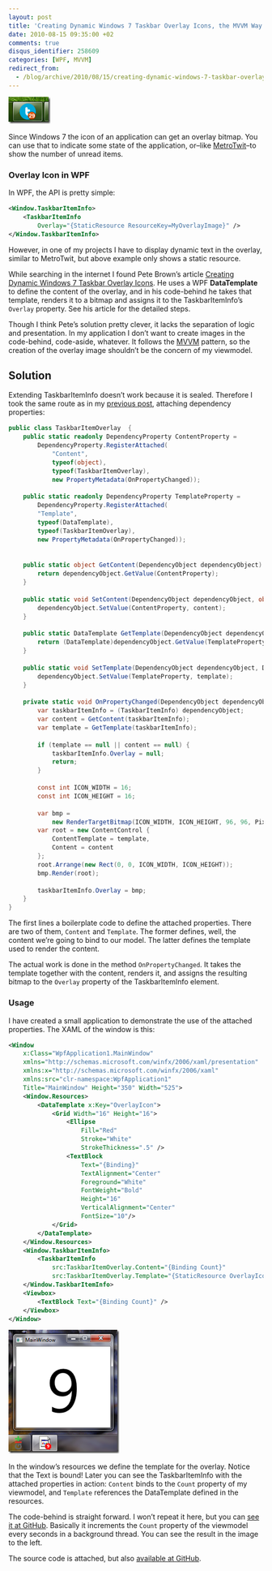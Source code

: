 ```yaml
---
layout: post
title: 'Creating Dynamic Windows 7 Taskbar Overlay Icons, the MVVM Way'
date: 2010-08-15 09:35:00 +02
comments: true
disqus_identifier: 258609
categories: [WPF, MVVM]
redirect_from:
  - /blog/archive/2010/08/15/creating-dynamic-windows-7-taskbar-overlay-icons-the-mvvm-way.aspx/
---
```


![metrotwit](/files/archive/metrotwit_516A72C4.png "metrotwit")

Since Windows 7 the icon of an application can get an overlay bitmap. You can use that to indicate some state of the application, or–like [MetroTwit](http://www.metrotwit.com/)–to show the number of unread items.

### Overlay Icon in WPF

In WPF, the API is pretty simple:

``` xml
<Window.TaskbarItemInfo>
    <TaskbarItemInfo 
        Overlay="{StaticResource ResourceKey=MyOverlayImage}" />
</Window.TaskbarItemInfo>
```

However, in one of my projects I have to display dynamic text in the overlay, similar to MetroTwit, but above example only shows a static resource.

While searching in the internet I found Pete Brown’s article [Creating Dynamic Windows 7 Taskbar Overlay Icons](http://10rem.net/blog/2010/05/29/creating-dynamic-windows-7-taskbar-overlay-icons). He uses a WPF **DataTemplate** to define the content of the overlay, and in his code-behind he takes that template, renders it to a bitmap and assigns it to the TaskbarItemInfo’s `Overlay` property. See his article for the detailed steps.

Though I think Pete’s solution pretty clever, it lacks the separation of logic and presentation. In my application I don’t want to create images in the code-behind, code-aside, whatever. It follows the [MVVM](http://en.wikipedia.org/wiki/Model_View_ViewModel) pattern, so the creation of the overlay image shouldn’t be the concern of my viewmodel.

## Solution

Extending TaskbarItemInfo doesn’t work because it is sealed. Therefore I took the same route as in my [previous post](/archive/2010/08/01/binding-webbrowser-content-in-wpf/), attaching dependency properties:

``` csharp
public class TaskbarItemOverlay  {
    public static readonly DependencyProperty ContentProperty =
        DependencyProperty.RegisterAttached(
            "Content", 
            typeof(object), 
            typeof(TaskbarItemOverlay), 
            new PropertyMetadata(OnPropertyChanged));

    public static readonly DependencyProperty TemplateProperty =
        DependencyProperty.RegisterAttached(
        "Template", 
        typeof(DataTemplate), 
        typeof(TaskbarItemOverlay), 
        new PropertyMetadata(OnPropertyChanged));


    public static object GetContent(DependencyObject dependencyObject) {
        return dependencyObject.GetValue(ContentProperty);
    }

    public static void SetContent(DependencyObject dependencyObject, object content) {
        dependencyObject.SetValue(ContentProperty, content);
    }

    public static DataTemplate GetTemplate(DependencyObject dependencyObject) {
        return (DataTemplate)dependencyObject.GetValue(TemplateProperty);
    }

    public static void SetTemplate(DependencyObject dependencyObject, DataTemplate template) {
        dependencyObject.SetValue(TemplateProperty, template);
    }

    private static void OnPropertyChanged(DependencyObject dependencyObject, DependencyPropertyChangedEventArgs e) {
        var taskbarItemInfo = (TaskbarItemInfo) dependencyObject;
        var content = GetContent(taskbarItemInfo);
        var template = GetTemplate(taskbarItemInfo);

        if (template == null || content == null) {
            taskbarItemInfo.Overlay = null;
            return;
        }

        const int ICON_WIDTH = 16;
        const int ICON_HEIGHT = 16;

        var bmp =
            new RenderTargetBitmap(ICON_WIDTH, ICON_HEIGHT, 96, 96, PixelFormats.Default);
        var root = new ContentControl {
            ContentTemplate = template, 
            Content = content
        };
        root.Arrange(new Rect(0, 0, ICON_WIDTH, ICON_HEIGHT));
        bmp.Render(root);

        taskbarItemInfo.Overlay = bmp;
    }
}
```

The first lines a boilerplate code to define the attached properties. There are two of them, `Content` and `Template`. The former defines, well, the content we’re going to bind to our model. The latter defines the template used to render the content.

The actual work is done in the method `OnPropertyChanged`. It takes the template together with the content, renders it, and assigns the resulting bitmap to the `Overlay` property of the TaskbarItemInfo element.

### Usage

I have created a small application to demonstrate the use of the attached properties. The XAML of the window is this:

``` xml
<Window 
    x:Class="WpfApplication1.MainWindow"
    xmlns="http://schemas.microsoft.com/winfx/2006/xaml/presentation"
    xmlns:x="http://schemas.microsoft.com/winfx/2006/xaml"
    xmlns:src="clr-namespace:WpfApplication1" 
    Title="MainWindow" Height="350" Width="525">
    <Window.Resources>
        <DataTemplate x:Key="OverlayIcon">
            <Grid Width="16" Height="16">
                <Ellipse 
                    Fill="Red" 
                    Stroke="White" 
                    StrokeThickness=".5" />
                <TextBlock 
                    Text="{Binding}" 
                    TextAlignment="Center" 
                    Foreground="White" 
                    FontWeight="Bold" 
                    Height="16" 
                    VerticalAlignment="Center" 
                    FontSize="10"/>
            </Grid>
        </DataTemplate>
    </Window.Resources>
    <Window.TaskbarItemInfo>
        <TaskbarItemInfo 
            src:TaskbarItemOverlay.Content="{Binding Count}" 
            src:TaskbarItemOverlay.Template="{StaticResource OverlayIcon}" />
    </Window.TaskbarItemInfo>
    <Viewbox>
        <TextBlock Text="{Binding Count}" />
    </Viewbox>
</Window>
```

![TaskbarItemOverlay](/files/archive/TaskbarItemOverlay_0F838D76.png "TaskbarItemOverlay")

In the window’s resources we define the template for the overlay. Notice that the Text is bound! Later you can see the TaskbarItemInfo with the attached properties in action: `Content` binds to the `Count` property of my viewmodel, and `Template` references the DataTemplate defined in the resources.

The code-behind is straight forward. I won’t repeat it here, but you can [see it at GitHub](http://github.com/thoemmi/TaskbarItemOverlay/blob/master/MainWindow.xaml.cs). Basically it increments the `Count` property of the viewmodel every seconds in a background thread. You can see the result in the image to the left.

The source code is attached, but also [available at GitHub](http://github.com/thoemmi/TaskbarItemOverlay).
